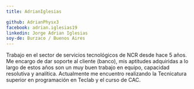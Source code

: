 ```yaml
---
title: AdrianIglesias

github: AdrianPhysx3
facebook: adrian.iglesias19
linkedin: Jorge Adrian Iglesias
soy-de: Burzaco / Buenos Aires
---
```


Trabajo en el sector de servicios tecnológicos de NCR desde hace 5 años. Me encargo de dar soporte al cliente (banco), mis aptitudes adquiridas a lo largo de estos años son un muy buen trabajo en equipo, capacidad resolutiva y analítica. 
Actualmente me encuentro realizando la Tecnicatura superior en programación en Teclab y el curso de CAC. 
